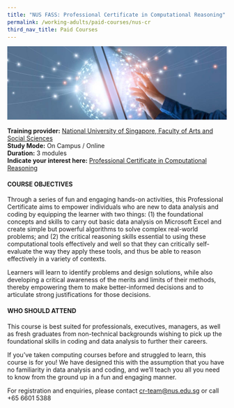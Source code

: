 ```yaml
---
title: "NUS FASS: Professional Certificate in Computational Reasoning"
permalink: /working-adults/paid-courses/nus-cr
third_nav_title: Paid Courses
---
```

![Alt text for image on Isomer site](/images/nus-cr.jpg)

**Training provider:** [National University of Singapore, Faculty of Arts and Social Sciences](https://fass.nus.edu.sg/)  
**Study Mode:** On Campus / Online  
**Duration:** 3 modules  
**Indicate your interest here:** [Professional Certificate in Computational Reasoning](https://fass.nus.edu.sg/philo/executive-education/pc-cr/) 

#### COURSE OBJECTIVES
Through a series of fun and engaging hands-on activities, this Professional Certificate aims to empower individuals who are new to data analysis and coding by equipping the learner with two things: (1) the foundational concepts and skills to carry out basic data analysis on Microsoft Excel and create simple but powerful algorithms to solve complex real-world problems; and (2) the critical reasoning skills essential to using these computational tools effectively and well so that they can critically self-evaluate the way they apply these tools, and thus be able to reason effectively in a variety of contexts. 

Learners will learn to identify problems and design solutions, while also developing a critical awareness of the merits and limits of their methods, thereby empowering them to make better-informed decisions and to articulate strong justifications for those decisions.

#### WHO SHOULD ATTEND
This course is best suited for professionals, executives, managers, as well as fresh graduates from non-technical backgrounds wishing to pick up the foundational skills in coding and data analysis to further their careers.

If you’ve taken computing courses before and struggled to learn, this course is for you! We have designed this with the assumption that you have no familiarity in data analysis and coding, and we’ll teach you all you need to know from the ground up in a fun and engaging manner.

For registration and enquiries, please contact
cr-team@nus.edu.sg or call +65 6601 5388